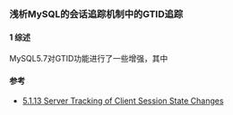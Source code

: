 ### 浅析MySQL的会话追踪机制中的GTID追踪

#### 1 综述
MySQL5.7对GTID功能进行了一些增强，其中







#### 参考
- [5.1.13 Server Tracking of Client Session State Changes](https://dev.mysql.com/doc/refman/5.7/en/session-state-tracking.html)
